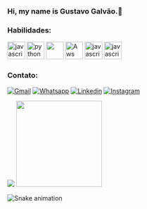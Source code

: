 ### Hi, my name is Gustavo Galvão.👋



<!--
**GalvaoGustavo/GalvaoGustavo** is a ✨ _special_ ✨ repository because its `README.md` (this file) appears on your GitHub profile.

Here are some ideas to get you started:

- 🔭 I’m currently working on ...
- 🌱 I’m currently learning ...
- 👯 I’m looking to collaborate on ...
- 🤔 I’m looking for help with ...
- 💬 Ask me about ...
- 📫 How to reach me: ...
- 😄 Pronouns: ...
- ⚡ Fun fact: ...
https://raw.githubusercontent.com/abhisheknaiidu/abhisheknaiidu/master/code.gif ( GIF COMPUTADORE )
![Galvão GitHub stats](https://github-readme-stats.vercel.app/api?username=galvaogustavo&hide=contribs,prs&theme=radical)]
![snake gif](https://github.com/artur-debv/artur-debv/blob/output/github-contribution-grid-snake-dark.svg)


-->


### Habilidades: 
<div>
          <img src="https://cdn.jsdelivr.net/gh/devicons/devicon/icons/javascript/javascript-original.svg"  alt="javascript" height="40"  />
          <img src="https://cdn.jsdelivr.net/gh/devicons/devicon/icons/python/python-original.svg"  alt="python" height="40" />
          <img src="https://cdn.jsdelivr.net/gh/devicons/devicon/icons/java/java-original.svg" height="40" />
          <img src="https://cdn.jsdelivr.net/gh/devicons/devicon@latest/icons/amazonwebservices/amazonwebservices-original-wordmark.svg"alt="Aws" height="40"/>
          <img src="https://cdn.jsdelivr.net/gh/devicons/devicon@latest/icons/git/git-original-wordmark.svg" alt="javascript" height="40" />
          <img src="https://cdn.jsdelivr.net/gh/devicons/devicon@latest/icons/github/github-original-wordmark.svg" alt="javascript" height="40" />
          
          
                    
        
          
</div>

### Contato:

[![Gmail](https://img.shields.io/badge/Gmail-D14836?style=for-the-badge&logo=gmail&logoColor=white
)]()
[![Whatsapp](https://img.shields.io/badge/WhatsApp-25D366?style=for-the-badge&logo=whatsapp&logoColor=white
)]()
[![Linkedin](https://img.shields.io/badge/LinkedIn-0077B5?style=for-the-badge&logo=linkedin&logoColor=white
)](https://www.linkedin.com/in/gustavo-galvao-182a1b1b2/)
[![Instagram](https://img.shields.io/badge/Instagram-E4405F?style=for-the-badge&logo=instagram&logoColor=white)](https://www.instagram.com/galvao.gustavo/)

<div>
          <img src="https://github-readme-stats.vercel.app/api?username=galvaogustavo&show_icons=true&theme=dracula" />
          <img src="https://github-readme-stats.vercel.app/api/top-langs?username=galvaogustavo&show_icons=true&theme=dracula#gh-dark-mode-only"  height="195"/>
</div>

![Snake animation](https://github.com/GalvaoGustavo/GalvaoGustavo/blob/output/github-contribution-grid-snake.svg)

          


